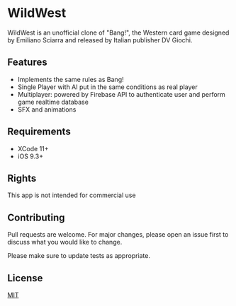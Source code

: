 # WildWest

WildWest is an unofficial clone of "Bang!", the Western card game designed by Emiliano Sciarra and released by Italian publisher DV Giochi.

## Features 

- Implements the same rules as Bang!
- Single Player with AI put in the same conditions as real player
- Multiplayer: powered by Firebase API to authenticate user and perform game realtime database
- SFX and animations

## Requirements

- XCode 11+
- iOS 9.3+

## Rights
This app is not intended for commercial use

## Contributing
Pull requests are welcome. For major changes, please open an issue first to discuss what you would like to change.

Please make sure to update tests as appropriate.

## License
[MIT](https://choosealicense.com/licenses/mit/)
